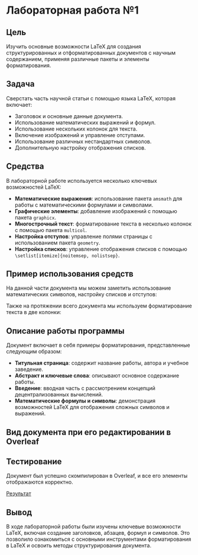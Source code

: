 # Лабораторная работа №1

## Цель
Изучить основные возможности LaTeX для создания структурированных и отформатированных документов с научным содержанием, применяя различные пакеты и элементы форматирования.

## Задача
Сверстать часть научной статьи с помощью языка LaTeX, которая включает:
- Заголовок и основные данные документа.
- Использование математических выражений и формул.
- Использование нескольких колонок для текста.
- Включение изображений и управление отступами.
- Использование различных нестандартных символов.
- Дополнительную настройку отображения списков.

## Средства
В лабораторной работе используется несколько ключевых возможностей LaTeX:
- **Математические выражения**: использование пакета `amsmath` для работы с математическими формулами и символами.
- **Графические элементы**: добавление изображений с помощью пакета `graphicx`.
- **Многострочный текст**: форматирование текста в несколько колонок с помощью пакета `multicol`.
- **Настройка отступов**: управление полями страницы с использованием пакета `geometry`.
- **Настройка списков**: управление отображения списков с помощью `\setlist[itemize]{noitemsep, nolistsep}`.

## Пример использования средств
На данной части документа мы можем заметить использование математических символов, настройку списков и отступов:


Также на протяжении всего документа мы используем форматирование текста в две колонки:


## Описание работы программы
Документ включает в себя примеры форматирования, представленные следующим образом:
- **Титульная страница**: содержит название работы, автора и учебное заведение.
- **Абстракт и ключевые слова**: описывают основное содержание работы.
- **Введение**: вводная часть с рассмотрением концепций децентрализованных вычислений.
- **Математические формулы и символы**: демонстрация возможностей LaTeX для отображения сложных символов и выражений.

## Вид документа при его редактировании в Overleaf



## Тестирование
Документ был успешно скомпилирован в Overleaf, и все его элементы отображаются корректно.

[Результат](https://smallpdf.com/ru/file#s=15000d40-5781-41ad-b356-c8009f7d85c2)

## Вывод
В ходе лабораторной работы были изучены ключевые возможности LaTeX, включая создание заголовков, абзацев, формул и символов. Это позволило ознакомиться с основными инструментами форматирования в LaTeX и освоить методы структурирования документа.
